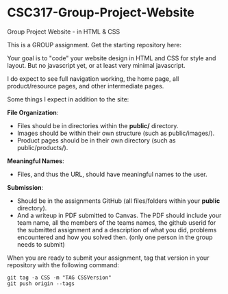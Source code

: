 # CSC317-Group-Project-Website
Group Project Website - in HTML & CSS

This is a GROUP assignment.   Get the starting repository here:

Your goal is to "code" your website design in HTML and CSS for style and layout.  But no javascript yet, or at least very minimal javascript. 

I do expect to see full navigation working, the home page, all product/resource pages, and other intermediate pages.  

Some things I expect in addition to the site:

**File Organization**:
- Files should be in directories within the **public/** directory.  
- Images should be within their own structure (such as public/images/).
- Product pages should be in their own directory (such as public/products/).

**Meaningful Names**:
- Files, and thus the URL, should have meaningful names to the user.

**Submission**:
- Should be in the assignments GitHub (all files/folders within your **public** directory).
- And a writeup in PDF submitted to Canvas.  The PDF should include your team name, all the members of the teams names, the github userid for the submitted assignment and a description of what you did, problems encountered and how you solved then.  (only one person in the group needs to submit)

When you are ready to submit your assignment, tag that version in your repository with the following command:
```
git tag -a CSS -m "TAG CSSVersion"
git push origin --tags
```

